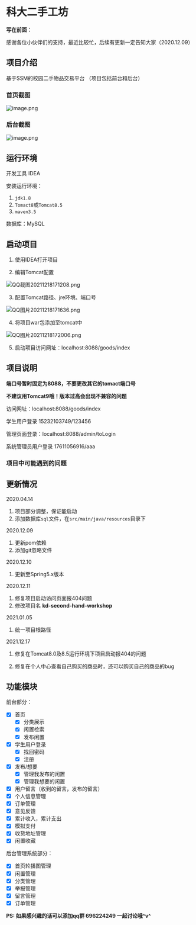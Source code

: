 # 科大二手工坊


**写在前面：**

感谢各位小伙伴们的支持，最近比较忙，后续有更新一定告知大家（2020.12.09）

## 项目介绍

基于SSM的校园二手物品交易平台
（项目包括前台和后台）


### 首页截图

![image.png](https://s2.loli.net/2021/12/18/pT2a8w1PgmKlQUk.png)

### 后台截图

![image.png](https://s2.loli.net/2021/12/18/aehXmsMySWorbZI.png)

## 运行环境

开发工具 IDEA

安装运行环境：

1. `jdk1.8` 
2. `Tomact8`或`Tomcat8.5`
3. `maven3.5`

数据库：MySQL 

## 启动项目

1. 使用IDEA打开项目

2. 编辑Tomcat配置

![QQ截图20211218171208.png](https://s2.loli.net/2021/12/18/UJR5dW6LDYjvIbt.png)

3. 配置Tomcat路径、jre环境、端口号

![QQ图片20211218171636.png](https://s2.loli.net/2021/12/18/H28jI7PM5yvNUAL.png)

4. 将项目war包添加至tomcat中

![QQ图片20211218172006.png](https://s2.loli.net/2021/12/18/RveWbpOrSstMgUi.png)

5. 启动项目访问网址：localhost:8088/goods/index

## 项目说明

**端口号暂时固定为8088，不要更改其它的tomact端口号**

**不建议用Tomcat9哦！版本过高会出现不兼容的问题**

访问网址：localhost:8088/goods/index

学生用户登录 15232103749/123456

管理页面登录：localhost:8088/admin/toLogin

系统管理员用户登录  17611056916/aaa

### 项目中可能遇到的问题



## 更新情况

2020.04.14 
1. 项目部分调整，保证能启动
2. 添加数据库`sql`文件，在`src/main/java/resources`目录下

2020.12.09

1. 更新pom依赖
2. 添加git忽略文件

2020.12.10

1. 更新至Spring5.x版本 

2020.12.11

1. 修复项目启动访问页面报404问题
2. 修改项目名 **kd-second-hand-workshop**

2021.01.05

1. 统一项目根路径

2021.12.17

1. 修复在Tomcat8.0及8.5运行环境下项目启动报404的问题

2. 修复在个人中心查看自己购买的商品时，还可以购买自己的商品的bug

## 功能模块

前台部分：
- [x] 首页
    - [x] 分类展示
    - [x] 闲置检索
    - [x] 发布闲置
- [x] 学生用户登录
    - [x] 找回密码
    - [x] 注册
- [x] 发布/想要
    - [x] 管理我发布的闲置
    - [x] 管理我想要的闲置    
- [x] 用户留言（收到的留言，发布的留言）
- [x] 个人信息管理
- [x] 订单管理
- [x] 意见反馈
- [x] 累计收入，累计支出
- [x] 模拟支付
- [x] 收货地址管理
- [x] 闲置收藏

后台管理系统部分：

- [x] 首页轮播图管理
- [x] 闲置管理
- [x] 分类管理
- [x] 举报管理
- [x] 留言管理
- [x] 订单管理

**PS: 如果感兴趣的话可以添加qq群 696224249 一起讨论哦^v^**
